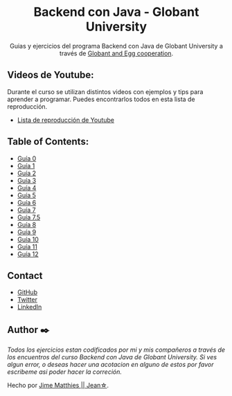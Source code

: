 <h1 align="center">Backend con Java - Globant University</h1>

<div align="center">
Guias y ejercicios del programa Backend con Java de Globant University a través de <a href="https://globant.eggcooperation.com/" target="_blank">Globant and Egg cooperation</a>.
</div>

<!-- LISTA DE YOUTUBE -->

## Videos de Youtube:

Durante el curso se utilizan distintos videos con ejemplos y tips para aprender a programar. Puedes encontrarlos todos en esta lista de reproducción.

- [Lista de reproducción de Youtube](https://youtube.com/playlist?list=PLQ77MrE4f4tKN_NLQeICJ1rCjiLbj5r94)

<!-- TABLA DE CONTENIDOS -->

## Table of Contents:

- [Guía 0](https://github.com/JimeMatthies/BackendJavaGlobant/tree/master/Guia%200%20-%20Onboarding/Encuentro%201)
- [Guía 1](https://github.com/JimeMatthies/BackendJavaGlobant/tree/master/Guia%201%20-%20Introducci%C3%B3n%20al%20c%C3%B3digo)
- [Guía 2](https://github.com/JimeMatthies/BackendJavaGlobant/tree/master/Guia%202%20-%20Estructuras%20Selectivas)
- [Guía 3](https://github.com/JimeMatthies/BackendJavaGlobant/tree/master/Guia%203%20-%20Estructuras%20Repetitivas)
- [Guía 4](https://github.com/JimeMatthies/BackendJavaGlobant/tree/master/Guia%204%20-%20Subprogramas)
- [Guía 5](https://github.com/JimeMatthies/BackendJavaGlobant/tree/master/Guia%205%20-%20Arreglos)
- [Guía 6](https://github.com/JimeMatthies/BackendJavaGlobant/tree/master/Guia%206%20-%20Git%20con%20GitHub%201/Encuentro%2028%20-%20Git%20con%20Github%201)
- [Guía 7](https://github.com/JimeMatthies/BackendJavaGlobant/tree/master/Guia%207%20-%20Introducci%C3%B3n%20a%20Java/Encuentro%2029%20a%2038%20-%20Introducci%C3%B3n%20a%20Java)
- [Guía 7.5](https://github.com/JimeMatthies/BackendJavaGlobant/tree/master/Guia%207.5%20-%20Buenas%20Practicas%20de%20Java)
- [Guía 8](https://github.com/JimeMatthies/BackendJavaGlobant/tree/master/Guia%208%20-%20Java%20POO/Encuentro%2039%20a%2058%20-%20Java%20POO)
- [Guía 9](https://github.com/JimeMatthies/BackendJavaGlobant/tree/master/Guia%209%20-%20JUnit/Encuentro%2059%20a%2060%20-%20JUnit)
- [Guía 10](https://github.com/JimeMatthies/BackendJavaGlobant/tree/master/Guia%2010%20-%20Colecciones/Encuentro%2061%20a%2070%20-%20Colecciones)
- [Guía 11](https://github.com/JimeMatthies/BackendJavaGlobant/tree/master/Guia%2011%20-%20Relaciones%20entre%20clases/Encuentro%2071%20a%2080%20-%20Relaciones%20entre%20clases)
- [Guía 12](https://github.com/JimeMatthies/BackendJavaGlobant/tree/master/Guia%2012%20-%20Herencia/Encuentro%2081%20a%2089%20-%20Herencia)


<!-- CONTACTO -->

## Contact

- [GitHub](https://github.com/JimeMatthies)
- [Twitter](https://twitter.com/JeanGreenStar)
- [LinkedIn](https://www.linkedin.com/in/jimematthies/)

<!-- FOOTER -->

## Author ✒️

_Todos los ejercicios estan codificados por mi y mis compañeros a través de los encuentros del curso Backend con Java de Globant University. Si ves algun error, o deseas hacer una acotacion en alguno de estos por favor escribeme asi poder hacer la correción._

Hecho por [Jime Matthies || Jean☆](https://github.com/JimeMatthies).